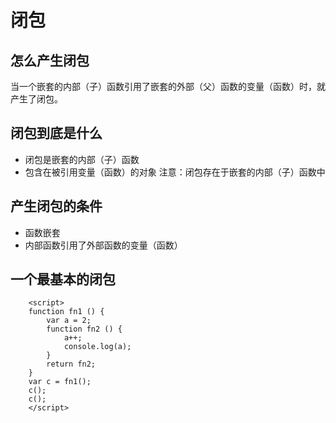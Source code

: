 # 闭包

## 怎么产生闭包

当一个嵌套的内部（子）函数引用了嵌套的外部（父）函数的变量（函数）时，就产生了闭包。

## 闭包到底是什么

- 闭包是嵌套的内部（子）函数
- 包含在被引用变量（函数）的对象 注意：闭包存在于嵌套的内部（子）函数中

## 产生闭包的条件

- 函数嵌套
- 内部函数引用了外部函数的变量（函数）

## 一个最基本的闭包

```
    <script>
    function fn1 () {
        var a = 2;
        function fn2 () {
            a++;
            console.log(a);   
        }
        return fn2;
    }
    var c = fn1();
    c();
    c();
    </script>
```